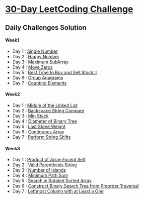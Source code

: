 # [30-Day LeetCoding Challenge](https://leetcode.com/explore/challenge/card/30-day-leetcoding-challenge/)

## Daily Challenges Solution

####  Week1
* Day 1 : [Single Number](src/leetcode30daychallenge/week1/Day1_SingleNumber.java)
* Day 2 : [Happy Number](src/leetcode30daychallenge/week1/Day2_HappyNumber.java)
* Day 3 : [Maximum SubArray](src/leetcode30daychallenge/week1/Day3_MaximumSubarray.java)
* Day 4 : [Move Zeros](src/leetcode30daychallenge/week1/Day4_MoveZeroes.java)
* Day 5 : [Best Time to Buy and Sell Stock II](src/leetcode30daychallenge/week1/Day5_BestTimeToBuyAndSellStockII.java)
* Day 6 : [Group Anagrams](src/leetcode30daychallenge/week1/Day6_GroupAnagrams.java)
* Day 7 : [Counting Elements](src/leetcode30daychallenge/week1/Day7_CountingElements.java)

####  Week2
* Day 1 : [Middle of the Linked List](src/leetcode30daychallenge/week2/Day1_MiddleOfTheLinkedList.java)
* Day 2 : [Backspace String Compare](src/leetcode30daychallenge/week2/Day2_BackspaceStringCompare.java)
* Day 3 : [Min Stack](src/leetcode30daychallenge/week2/Day3_MinStack.java)
* Day 4 : [Diameter of Binary Tree](src/leetcode30daychallenge/week2/Day4_DiameterOfBinaryTree.java)
* Day 5 : [Last Stone Weight](src/leetcode30daychallenge/week2/Day5_LastStoneWeight.java)
* Day 6 : [Contiguous Array](src/leetcode30daychallenge/week2/Day6_ContiguousArray.java)
* Day 7 : [Perform String Shifts](src/leetcode30daychallenge/week2/Day7_PerformStringShifts.java)

####  Week3
* Day 1 : [Product of Array Except Self](src/leetcode30daychallenge/week3/Day1_ProductOfArrayExceptSelf.java)
* Day 2 : [Valid Parenthesis String](src/leetcode30daychallenge/week3/Day2_ValidParenthesisString.java)
* Day 3 : [Number of Islands](src/leetcode30daychallenge/week3/Day3_NumberOfIslands.java)
* Day 4 : [Minimum Path Sum](src/leetcode30daychallenge/week3/Day4_MinimumPathSum.java)
* Day 5 : [Search in Rotated Sorted Array](src/leetcode30daychallenge/week3/Day5_SearchInRotatedSortedArray.java)
* Day 6 : [Construct Binary Search Tree from Preorder Traversal](src/leetcode30daychallenge/week3/Day6_ConstructBinarySearchTreeFromPreorderTraversal.java)
* Day 7 : [Leftmost Column with at Least a One](src/leetcode30daychallenge/week3/Day7_LeftmostColumnWithAtLeastAOne.java)
